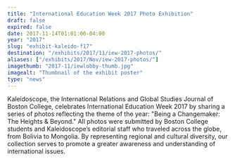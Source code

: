 ```yaml
---
title: "International Education Week 2017 Photo Exhibition"
draft: false
expired: false
date: 2017-11-14T01:01:00-04:00
year: "2017"
slug: "exhibit-kaleido-f17"
destination: "/exhibits/2017/11/iew-2017-photos/"
aliases: ["/exhibits/2017/Nov/iew-2017-photos/"]
imagethumb: "2017-11/iewlobby-thumb.jpg"
imagealt: "Thumbnail of the exhibit poster"
type: "news"
---
```


Kaleidoscope, the International Relations and Global Studies Journal of Boston College, celebrates International Education Week 2017 by sharing a series of photos reflecting the theme of the year: "Being a Changemaker: The Heights & Beyond." All photos were submitted by Boston College students and Kaleidoscope’s editorial staff who traveled across the globe, from Bolivia to Mongolia. By representing regional and cultural diversity, our collection serves to promote a greater awareness and understanding of international issues.

